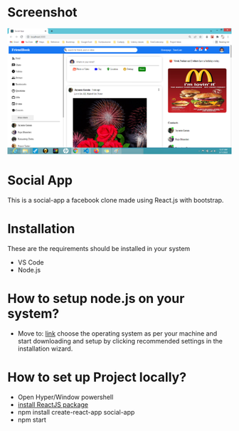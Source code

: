 # Screenshot

![Screenshot](friendbook.png)

# Social App
This is a social-app a facebook clone made using React.js with bootstrap.

# Installation
These are the requirements should be installed in your system
- VS Code
- Node.js

# How to setup node.js on your system?
- Move to: [link](https://nodejs.org/en/download/) choose the operating system as per your machine and start downloading and setup by clicking recommended settings in the installation wizard.

# How to set up Project locally?
- Open Hyper/Window powershell
- [install ReactJS package](https://reactjs.org/docs/create-a-new-react-app.html)
- npm install create-react-app social-app
- npm start
